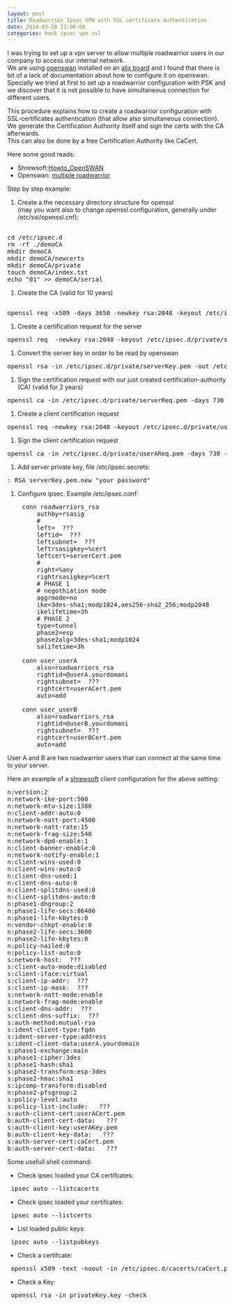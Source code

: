 ```yaml
---
layout: post
title: Roadworrios Ipsec VPN with SSL certificate authentication
date: 2014-03-28 23:00:00
categories: hack ipsec vpn ssl
---
```


I was trying to set up a vpn server to allow multiple roadwarrior users in our company to access our internal network.   
We are using [openswan] installed on an [alix board](http://www.pcengines.ch/alix.htm)
and I found that there is bit of a lack of documentation about how to configure it on openswan.   
Specially we tried at first to set up a roadwarrior configuration with PSK and we discover that it is not possible to have simultaneous connection for different users.

This procedure explains how to create a roadwarrior configuration with SSL-certificates authentication (that allow also simultaneous connection).   
We generate the Certification Authority itself and sign the certs with the CA afterwards.   
This can also be done by a free Certification Authority like CaCert.

Here some good reads:   

+ Shrewsoft:[Howto_OpenSWAN](https://www.shrew.net/support/Howto_OpenSWAN)  
+ Openswan: [multiple roadwarrior](http://books.google.ch/books?id=GMUwICWXlCAC&pg=PA92&lpg=PA92&dq=openswan+multiple+roadwarriors&source=bl&ots=7IKQ_Pi8AL&sig=hmtlyOKiyETm69JrWX0w7OM6ft4&hl=en&sa=X&ei=EVX7Uu-aOIG54ATAqIHIDg&ved=0CE8Q6AEwBQ#v=onepage&q=openswan%20multiple%20roadwarriors&f=true)

Step by step example:
 
1. Create a the necessary directory structure for openssl   
(may you want also to change openssl configuration, generally under /etc/ssl/openssl.cnf):
<pre> 
cd /etc/ipsec.d
rm -rf ./demoCA
mkdir demoCA
mkdir demoCA/newcerts
mkdir demoCA/private
touch demoCA/index.txt
echo "01" >> demoCA/serial
</pre>   

1. Create the CA (valid for 10 years)
<pre> 
openssl req -x509 -days 3650 -newkey rsa:2048 -keyout /etc/ipsec.d/private/caKey.pem -out /etc/ipsec.d/cacerts/caCert.pem
</pre>

1. Create a certification request for the server
<pre>
openssl req  -newkey rsa:2048 -keyout /etc/ipsec.d/private/serverKey.pem -out /etc/ipsec.d/private/serverReq.pem
</pre>
    
1. Convert the server key in order to be read by openswan
<pre>
openssl rsa -in /etc/ipsec.d/private/serverKey.pem -out /etc/ipsec.d/private/serverKey.pem.openswan
</pre>
   
1. Sign the certification request with our just created certification-authority (CA) (valid for 2 years)
<pre>
openssl ca -in /etc/ipsec.d/private/serverReq.pem -days 730 -out /etc/ipsec.d/certs/serverCert.pem -notext -cert /etc/ipsec.d/cacerts/caCert.pem -keyfile /etc/ipsec.d/private/caKey.pem
</pre>
    
1. Create a client certification request
<pre>
openssl req -newkey rsa:2048 -keyout /etc/ipsec.d/private/userAKey.pem  -out /etc/ipsec.d/private/userAReq.pem
</pre>
    
1. Sign the client certification request
<pre>
openssl ca -in /etc/ipsec.d/private/userAReq.pem -days 730 -out /etc/ipsec.d/certs/userACert.pem -notext -cert /etc/ipsec.d/cacerts/caCert.pem -keyfile /etc/ipsec.d/private/caKey.pem
</pre>
 
1. Add server private key, file /etc/ipsec.secrets:
<pre>
: RSA serverKey.pem.new "your password"
</pre>
    
1. Configure ipsec. Example /etc/ipsec.conf:
<pre>
    conn roadwarriors_rsa
        authby=rsasig
        #
        left=  ??? 
        leftid=  ???
        leftsubnet=  ???
        leftrsasigkey=%cert
        leftcert=serverCert.pem
        #
        right=%any
        rightrsasigkey=%cert
        # PHASE 1
        # negothiation mode
        aggrmode=no
        ike=3des-sha1;modp1024,aes256-sha2_256;modp2048
        ikelifetime=3h
        # PHASE 2
        type=tunnel
        phase2=esp
        phase2alg=3des-sha1;modp1024
        salifetime=3h
    
    conn user_userA
        also=roadwarriors_rsa
        rightid=@userA.yourdomani
        rightsubnet=  ???
        rightcert=userACert.pem
        auto=add
        
    conn user_userB
        also=roadwarriors_rsa
        rightid=@userB.yourdomani
        rightsubnet=  ???
        rightcert=userBCert.pem
        auto=add        
</pre>
    
    

User A and B are two roadwarrior users that can connect at the same time to your server.

Here an example of a [shrewsoft](https://www.shrew.net/) client configuration for the above setting:

<pre>
n:version:2
n:network-ike-port:500
n:network-mtu-size:1380
n:client-addr-auto:0
n:network-natt-port:4500
n:network-natt-rate:15
n:network-frag-size:540
n:network-dpd-enable:1
n:client-banner-enable:0
n:network-notify-enable:1
n:client-wins-used:0
n:client-wins-auto:0
n:client-dns-used:1
n:client-dns-auto:0
n:client-splitdns-used:0
n:client-splitdns-auto:0
n:phase1-dhgroup:2
n:phase1-life-secs:86400
n:phase1-life-kbytes:0
n:vendor-chkpt-enable:0
n:phase2-life-secs:3600
n:phase2-life-kbytes:0
n:policy-nailed:0
n:policy-list-auto:0
s:network-host:  ???
s:client-auto-mode:disabled
s:client-iface:virtual
s:client-ip-addr:  ???
s:client-ip-mask:  ???
s:network-natt-mode:enable
s:network-frag-mode:enable
s:client-dns-addr:  ???
s:client-dns-suffix:  ???
s:auth-method:mutual-rsa
s:ident-client-type:fqdn
s:ident-server-type:address
s:ident-client-data:userA.yourdomain
s:phase1-exchange:main
s:phase1-cipher:3des
s:phase1-hash:sha1
s:phase2-transform:esp-3des
s:phase2-hmac:sha1
s:ipcomp-transform:disabled
n:phase2-pfsgroup:2
s:policy-level:auto
s:policy-list-include:   ???
s:auth-client-cert:userACert.pem
b:auth-client-cert-data:   ???
s:auth-client-key:userAKey.pem
b:auth-client-key-data:   ???
s:auth-server-cert:caCert.pem
b:auth-server-cert-data:   ???
</pre>    


Some usefull shell command:

+ Check ipsec loaded your CA certifcates:
<pre> ipsec auto --listcacerts</pre>

+ Check ipsec loaded your certifcates:
<pre> ipsec auto --listcerts</pre>

+ List loaded public keys:
<pre> ipsec auto --listpubkeys</pre>

+ Check a certifcate:
<pre> openssl x509 -text -noout -in /etc/ipsec.d/cacerts/caCert.pem</pre>

+ Check a Key:
<pre> openssl rsa -in privateKey.key -check</pre>    
    
    
[openswan]: https://www.openswan.org/ 